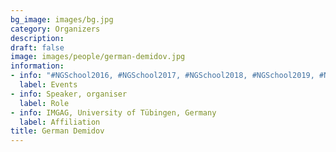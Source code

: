 ```yaml
---
bg_image: images/bg.jpg
category: Organizers
description: 
draft: false
image: images/people/german-demidov.jpg
information:
- info: "#NGSchool2016, #NGSchool2017, #NGSchool2018, #NGSchool2019, #NGSchool2020"
  label: Events
- info: Speaker, organiser
  label: Role
- info: IMGAG, University of Tübingen, Germany
  label: Affiliation
title: German Demidov
---
```

